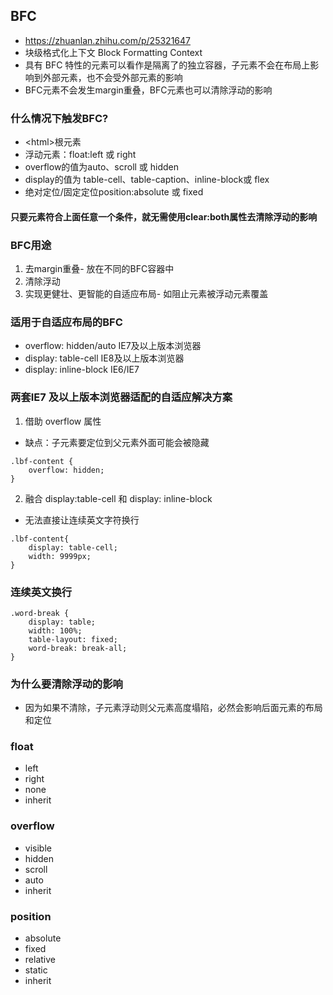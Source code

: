 ## BFC
- https://zhuanlan.zhihu.com/p/25321647
- 块级格式化上下文 Block Formatting Context
- 具有 BFC 特性的元素可以看作是隔离了的独立容器，子元素不会在布局上影响到外部元素，也不会受外部元素的影响
- BFC元素不会发生margin重叠，BFC元素也可以清除浮动的影响

### 什么情况下触发BFC?
- \<html>根元素
- 浮动元素：float:left 或 right
- overflow的值为auto、scroll 或 hidden
- display的值为 table-cell、table-caption、inline-block或 flex
- 绝对定位/固定定位position:absolute 或 fixed
#### 只要元素符合上面任意一个条件，就无需使用clear:both属性去清除浮动的影响

### BFC用途
1. 去margin重叠- 放在不同的BFC容器中
2. 清除浮动
3. 实现更健壮、更智能的自适应布局- 如阻止元素被浮动元素覆盖

### 适用于自适应布局的BFC
- overflow: hidden/auto IE7及以上版本浏览器
- display: table-cell IE8及以上版本浏览器
- display: inline-block IE6/IE7

### 两套IE7 及以上版本浏览器适配的自适应解决方案
1. 借助 overflow 属性
- 缺点：子元素要定位到父元素外面可能会被隐藏
```
.lbf-content {
    overflow: hidden;
}
```
2. 融合 display:table-cell 和 display: inline-block
- 无法直接让连续英文字符换行
```
.lbf-content{
    display: table-cell;
    width: 9999px;
}
```

### 连续英文换行
```
.word-break {
    display: table;
    width: 100%;
    table-layout: fixed;
    word-break: break-all;
}
```


### 为什么要清除浮动的影响
- 因为如果不清除，子元素浮动则父元素高度塌陷，必然会影响后面元素的布局和定位

### float
- left
- right
- none
- inherit

### overflow
- visible
- hidden
- scroll
- auto
- inherit

### position
- absolute
- fixed
- relative
- static
- inherit
